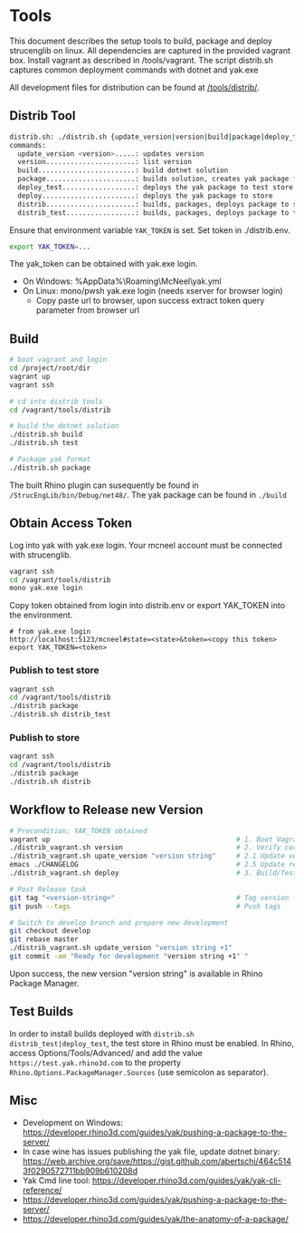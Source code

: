 # Tools

This document describes the setup tools to build, package and deploy strucenglib
on linux. All dependencies are captured in the provided vagrant box. Install vagrant as described in /tools/vagrant.
The script distrib.sh captures common deployment commands with dotnet and yak.exe

All development files for distribution can be found at [/tools/distrib/](https://github.com/StrucEng-Library-kfmresearch/strucenglib-rhino3d-plugin/blob/master/tools/distrib/README.md).


## Distrib Tool
```sh
distrib.sh: ./distrib.sh {update_version|version|build|package|deploy_test|deploy|distrib|distrib_test}
commands: 
  update_version <version>.....: updates version
  version......................: list version
  build........................: build dotnet solution
  package......................: builds solution, creates yak package format
  deploy_test..................: deploys the yak package to test store
  deploy.......................: deploys the yak package to store
  distrib......................: builds, packages, deploys package to store
  distrib_test.................: builds, packages, deploys package to test store
```

Ensure that environment variable `YAK_TOKEN` is set. Set token in ./distrib.env.

``` sh
export YAK_TOKEN=...
```

The yak_token can be obtained with yak.exe login.  
- On Windows: %AppData%\Roaming\McNeel\yak.yml
- On Linux: mono/pwsh yak.exe login (needs xserver for browser login)
  - Copy paste url to browser, upon success extract token query parameter from browser url 

## Build
```sh
# boot vagrant and login
cd /project/root/dir
vagrant up
vagrant ssh

# cd into distrib tools
cd /vagrant/tools/distrib

# build the dotnet solution
./distrib.sh build
./distrib.sh test

# Package yak format
./distrib.sh package
```
The built Rhino plugin can susequently be found in `/StrucEngLib/bin/Debug/net48/`.
The yak package can be found in `./build`

## Obtain Access Token
Log into yak with yak.exe login. Your mcneel account must be connected with
strucenglib.

```sh
vagrant ssh
cd /vagrant/tools/distrib
mono yak.exe login
```
Copy token obtained from login into distrib.env or export YAK_TOKEN into the environment.

```
# from yak.exe login
http://localhost:5123/mcneel#state=<state>&token=<copy this token>
export YAK_TOKEN=<token>
```


### Publish to test store
```sh
vagrant ssh
cd /vagrant/tools/distrib
./distrib package
./distrib.sh distrib_test
```

### Publish to store
```sh
vagrant ssh
cd /vagrant/tools/distrib
./distrib package
./distrib.sh distrib
```

## Workflow to Release new Version

```sh
# Precondition: YAK_TOKEN obtained
vagrant up                                              # 1. Boot Vagrant
./distrib_vagrant.sh version                            # 2. Verify correct version set
./distrib_vagrant.sh upate_version "version string"     # 2.1 Update version if neeeded
emacs ./CHANGELOG                                       # 2.5 Update release notes 
./distrib_vagrant.sh deploy                             # 3. Build/Test/Package/Deploy

# Post Release task
git tag "<version-string>"                              # Tag version
git push --tags                                         # Push tags

# Switch to develop branch and prepare new development
git checkout develop
git rebase master
./distrib_vagrant.sh update_version "version string +1" 
git commit -am "Ready for development "version string +1" "
```
Upon success, the new version "version string" is available in Rhino Package Manager.

## Test Builds

In order to install builds deployed with `distrib.sh distrib_test|deploy_test`, the test store in Rhino must be enabled. In Rhino, access Options/Tools/Advanced/ and add the value `https://test.yak.rhino3d.com` to the property `Rhino.Options.PackageManager.Sources` (use semicolon as separator).
  
## Misc
- Development on Windows: https://developer.rhino3d.com/guides/yak/pushing-a-package-to-the-server/
- In case wine has issues publishing the yak file, update dotnet binary: 
https://web.archive.org/save/https://gist.github.com/abertschi/464c5143f0290572711bb909b610208d
- Yak Cmd line tool: https://developer.rhino3d.com/guides/yak/yak-cli-reference/
- https://developer.rhino3d.com/guides/yak/pushing-a-package-to-the-server/
- https://developer.rhino3d.com/guides/yak/the-anatomy-of-a-package/


